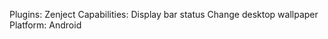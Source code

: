 Plugins:
  Zenject
Capabilities:
  Display bar status
  Change desktop wallpaper
Platform:
  Android

